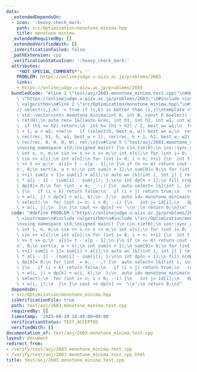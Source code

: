 ```yaml
---
data:
  _extendedDependsOn:
  - icon: ':heavy_check_mark:'
    path: src/Optimization/monotone_minima.hpp
    title: monotone minima
  _extendedRequiredBy: []
  _extendedVerifiedWith: []
  _isVerificationFailed: false
  _pathExtension: cpp
  _verificationStatusIcon: ':heavy_check_mark:'
  attributes:
    '*NOT_SPECIAL_COMMENTS*': ''
    PROBLEM: https://onlinejudge.u-aizu.ac.jp/problems/2603
    links:
    - https://onlinejudge.u-aizu.ac.jp/problems/2603
  bundledCode: "#line 1 \"test/aoj/2603.monotone_minima.test.cpp\"\n#define PROBLEM\
    \ \"https://onlinejudge.u-aizu.ac.jp/problems/2603\"\n#include <iostream>\n#include\
    \ <algorithm>\n#line 2 \"src/Optimization/monotone_minima.hpp\"\n#include <vector>\n\
    // select(i,j,k) -> true if (i,k) is better than (i,j)\ntemplate <typename F>\
    \ std::vector<int> monotone_minima(int H, int W, const F &select) {\n std::vector<int>\
    \ ret(H);\n auto rec= [&](auto &rec, int h1, int h2, int w1, int w2) -> void {\n\
    \  if (h1 == h2) return;\n  int h= (h1 + h2) / 2, best_w= w1;\n  for (int w= w1\
    \ + 1; w < w2; ++w)\n   if (select(h, best_w, w)) best_w= w;\n  ret[h]= best_w,\
    \ rec(rec, h1, h, w1, best_w + 1), rec(rec, h + 1, h2, best_w, w2);\n };\n return\
    \ rec(rec, 0, H, 0, W), ret;\n}\n#line 5 \"test/aoj/2603.monotone_minima.test.cpp\"\
    \nusing namespace std;\nsigned main() {\n cin.tie(0);\n ios::sync_with_stdio(false);\n\
    \ int s, n, m;\n cin >> s >> n >> m;\n int x[s];\n for (int i= 0; i < s; ++i)\
    \ cin >> x[i];\n int a[n];\n for (int i= 0; i < n; ++i) {\n  int t, p;\n  cin\
    \ >> t >> p;\n  a[i]= t - x[p - 1];\n }\n if (n <= m) return cout << 0 << '\\\
    n', 0;\n sort(a, a + n);\n int sum[n + 1];\n sum[0]= 0;\n for (int i= 0; i < n;\
    \ ++i) sum[i + 1]= sum[i] + a[i];\n auto w= [&](int i, int j) { return (i - j)\
    \ * a[i - 1] - (sum[i] - sum[j]); };\n\n int dp[n + 1];\n fill_n(dp, n + 1, 1e9);\n\
    \ dp[0]= 0;\n for (int _= m; _--;) {\n  auto select= [&](int i, int j, int k)\
    \ {\n   if (i < k) return false;\n   if (i < j) return true;\n   return dp[j]\
    \ + w(i, j) > dp[k] + w(i, k);\n  };\n  auto id= monotone_minima(n + 1, n + 1,\
    \ select);\n  for (int i= n; i > 0; --i) {\n   int j= id[i];\n   dp[i]= dp[j]\
    \ + w(i, j);\n  }\n }\n cout << dp[n] << '\\n';\n return 0;\n}\n"
  code: "#define PROBLEM \"https://onlinejudge.u-aizu.ac.jp/problems/2603\"\n#include\
    \ <iostream>\n#include <algorithm>\n#include \"src/Optimization/monotone_minima.hpp\"\
    \nusing namespace std;\nsigned main() {\n cin.tie(0);\n ios::sync_with_stdio(false);\n\
    \ int s, n, m;\n cin >> s >> n >> m;\n int x[s];\n for (int i= 0; i < s; ++i)\
    \ cin >> x[i];\n int a[n];\n for (int i= 0; i < n; ++i) {\n  int t, p;\n  cin\
    \ >> t >> p;\n  a[i]= t - x[p - 1];\n }\n if (n <= m) return cout << 0 << '\\\
    n', 0;\n sort(a, a + n);\n int sum[n + 1];\n sum[0]= 0;\n for (int i= 0; i < n;\
    \ ++i) sum[i + 1]= sum[i] + a[i];\n auto w= [&](int i, int j) { return (i - j)\
    \ * a[i - 1] - (sum[i] - sum[j]); };\n\n int dp[n + 1];\n fill_n(dp, n + 1, 1e9);\n\
    \ dp[0]= 0;\n for (int _= m; _--;) {\n  auto select= [&](int i, int j, int k)\
    \ {\n   if (i < k) return false;\n   if (i < j) return true;\n   return dp[j]\
    \ + w(i, j) > dp[k] + w(i, k);\n  };\n  auto id= monotone_minima(n + 1, n + 1,\
    \ select);\n  for (int i= n; i > 0; --i) {\n   int j= id[i];\n   dp[i]= dp[j]\
    \ + w(i, j);\n  }\n }\n cout << dp[n] << '\\n';\n return 0;\n}"
  dependsOn:
  - src/Optimization/monotone_minima.hpp
  isVerificationFile: true
  path: test/aoj/2603.monotone_minima.test.cpp
  requiredBy: []
  timestamp: '2023-09-10 18:49:06+09:00'
  verificationStatus: TEST_ACCEPTED
  verifiedWith: []
documentation_of: test/aoj/2603.monotone_minima.test.cpp
layout: document
redirect_from:
- /verify/test/aoj/2603.monotone_minima.test.cpp
- /verify/test/aoj/2603.monotone_minima.test.cpp.html
title: test/aoj/2603.monotone_minima.test.cpp
---
```

